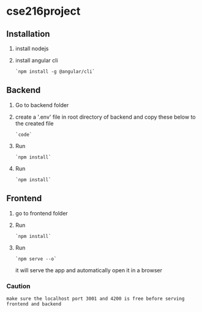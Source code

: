 # cse216project

## Installation

1.  install nodejs
2.  install angular cli

        `npm install -g @angular/cli`

## Backend

1.  Go to backend folder
2.  create a '.env' file in root directory of backend and copy these below to the created file

        `code`

3.  Run

        `npm install`

4.  Run

        `npm install`

## Frontend

1.  go to frontend folder
2.  Run

        `npm install`

3.  Run

        `npm serve --o`

    it will serve the app and automatically open it in a browser

### Caution

    make sure the localhost port 3001 and 4200 is free before serving frontend and backend
